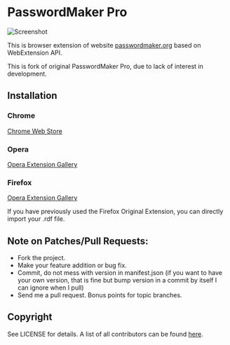 # PasswordMaker Pro

![Screenshot](https://i.imgur.com/2ciQ0Fb.png)

This is browser extension of website [passwordmaker.org](http://www.passwordmaker.org/) based on WebExtension API.

This is fork of original PasswordMaker Pro, due to lack of interest in development.


## Installation

### Chrome
[Chrome Web Store](https://chrome.google.com/webstore/detail/passwordmaker-pro/lnhofcfhehhcbccpmdmdpjncdoihmkkh)

### Opera
[Opera Extension Gallery](https://addons.opera.com/en/extensions/details/passwordmaker-pro/)

### Firefox
[Opera Extension Gallery](https://addons.mozilla.org/en-US/firefox/addon/passwordmaker-pro-firefox/)

If you have previously used the Firefox Original Extension, you can directly import your .rdf file.


## Note on Patches/Pull Requests:

* Fork the project.
* Make your feature addition or bug fix.
* Commit, do not mess with version in manifest.json
  (if you want to have your own version, that is fine but bump version in a commit by itself I can ignore when I pull)
* Send me a pull request. Bonus points for topic branches.


## Copyright

See LICENSE for details. A list of all contributors can be found [here](http://github.com/passwordmaker/chrome-passwordmaker/contributors).
